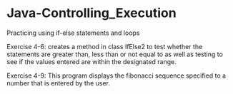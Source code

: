 # Java-Controlling_Execution
Practicing using if-else statements and loops

Exercise 4-6: creates a method in class IfElse2 to test whether the statements are greater than, less than or not equal to
              as well as testing to see if the values entered are within the designated range.
              
Exercise 4-9: This program displays the fibonacci sequence specified to a number that is entered by the user.
